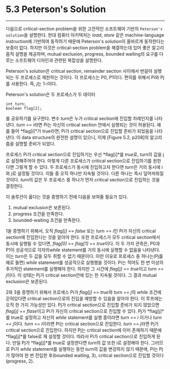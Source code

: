 # 5.3 Peterson's Solution
---
다음으로 critical-section problem을 위한 고전적인 소프트웨어 기반의 `Peterson's solution`을 설명한다. 현대 컴퓨터 아키텍처는 *load*, *store* 같은 machine-language instruction에 기반하여 동작하기 때문에 Peterson's solution이 올바르게 동작한다는 보증이 없다. 하지만 이것은 critical-section problem을 해결하는데 있어 좋은 알고리즘적 설명을 제공하며, mutual exclusion, progress, bounded waiting의 요구를 다루는 소프트웨어 디자인과 관련된 복잡성을 설명한다.

Peterson's solution은 critical section, remainder section 사이에서 번갈아 실행되는 두 프로세스로 제한하는 것이다. 각 프로세스는 P0, P1이다. 편의를 위해서 Pi와 Pj를 사용한다. 즉, *j*는 1-i이다.

Peterson's solution은 두 프로세스가 두 데이터

	int turn;
	boolean flag[2];

를 공유하기를 요구한다. 변수 *turn*은 누가 critical section에 진입할 차례인지를 나타낸다. *turn == i*라면 Pi는 자신의 critical section 안에서 실행되는 것이 허용된다. 예를 들어 *flag[i]*가 true라면, Pi가 critical section으로 진입할 준비가 되었음을 나타낸다. 이 data structure의 완전한 설명이 있으니, 이제 [Figure 5.2, p208]의 알고리즘을 설명할 준비가 되었다.

프로세스 Pi가 critical section으로 진입하기는 우선 *flag[i]*를 *true*로, *turn*의 값을 j로 설정해주어야 한다. 이렇게 다른 프로세스가 critical section으로 진입하기를 원한다면 그렇게 할 수 있다. 두 프로세스가 동시에 진입하고자 한다면 *turn*은 거의 동시에 *i*와 *j*로 설정될 것이다. 이들 중 오직 하나만 지속될 것이다. 다른 하나는 즉시 덮어씌워질 것이다. *turn*의 값은 두 프로세스 중 하나가 먼저 critical section으로 진입하는 것을 결정한다.

이 솔루션이 옳다는 것을 증명하기 전에 다음을 보여줄 필요가 있다.

1. mutual exclusion은 보존된다.
2. progress 조건을 만족한다.
3. bounded-waiting 조건을 만족한다.

1을 증명하기 위해서, 오직 *flag[j] == false* 또는 *turn == i*인 Pi가 자신의 critical section에 진입한다는 것을 알아야 한다. 또한 프로세스가 모두 critical section에서 동시에 실행될 수 있다면, *flag[0] == flag[1] == true*이다. 이 두 가지 관측은, P0과 P1이 성공석으로 각자의*while* statement를 거의 동시에 실행할 수 없음을 나타낸다. 이는 *turn*은 두 값을 모두 취할 수 없기 때문이다. 이런 이유로 프로세스 중 하나는(Pj를 예로 들면) *while* statement를 성공적으로 실행했을 것이다. Pi는 적어도 한 번 이상의 추가적인 statement를 실행해야 한다. 하지만 그 시간에 *flag[j] == true*이고 *turn == j*이다. 이 상태는 Pj가 critical section안에 있는 한 지속될 것이다. 그 결과 mutual exclusion은 보존된다.

2와 3을 증명하기 위해서 프로세스 Pi가 *flag[j] == true*와 *turn == j*의 *while* 조건에 갇혀있다면 critical section으로의 진입을 예방할 수 있음을 알아야 한다. 이 루프에는 오직 한 가지 가능성만 있다. Pj가 critical section으로 진입할 준비가 되지 않았으면 *flag[j] == flase*이고 Pi가 자신의 critical section으로 진입할 수 있다. Pj가 *flag[j]*를 true로 설정하고 자신의 *while* statement를 실행 중이라면 *turn == i* 이거나 *turn == j*이다. *turn == i*이라면 Pi는 critical section으로 진입한다. *turn == j*라면 Pj가 critical section으로 진입한다. 하지만 Pj는 critical section에 이미 존재하기 때문에 *flag[j]*를 false로 재 설정할 것이다. 따라서 Pi가 critical section으로 진입하게 된다. 만일 Pj가 *flag[j]*를 true로 설정한다면 *turn*의 값 또한 i로 설정해야 한다. 그러므로 Pi가 *while* statement를 실행하는 동안 *turn*의 값을 변겅하지 않기 때문에, Pi는 Pj가 많아야 한 번 진입한 후(bounded waiting, 3), critical section으로 진입할 것이다(progress, 2).
